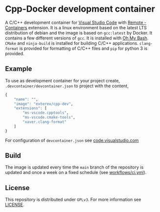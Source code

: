 # Cpp-Docker development container

A C/C++ development container for [Visual Studio Code](https://code.visualstudio.com/) with [Remote - Containers](https://marketplace.visualstudio.com/items?itemName=ms-vscode-remote.remote-containers) extension. It is a linux environment based on the latest LTS distribution of debian and the image is based on `gcc:latest` by Docker. It contains a few different versions of `gcc`. It is installed with [Oh My Bash](https://ohmybash.nntoan.com/). `CMake` and `ninja-build` is installed for building C/C++ applications. `clang-format` is provided for formatting of C/C++ files and `pip` for python 3 is provided.

## Example

To use as development container for your project create, `.devcontainer/devcontainer.json` to project with the content,

```r json
{
    "name": "",
    "image": "exterex/cpp-dev",
    "extensions": [
        "ms-vscode.cpptools",
        "ms-vscode.cmake-tools",
        "xaver.clang-format"
    ]
}
```

For configuration of `devcontainer.json` see [code.visualstudio.com](https://code.visualstudio.com/docs/remote/devcontainerjson-reference)

## Build

The image is updated every time the `main` branch of the repository is updated and once a week on a fixed schedule (see [workflows/ci.yml](.github/workflows/ci.yml)).

## License

This repository is distributed under `GPLv3`. For more information see [LICENSE](LICENSE).
